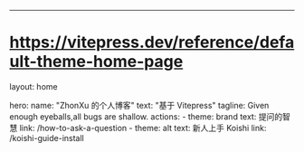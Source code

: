 ---
# https://vitepress.dev/reference/default-theme-home-page
layout: home

hero:
  name: "ZhonXu 的个人博客"
  text: "基于 Vitepress"
  tagline: Given enough eyeballs,all bugs are shallow.
  actions:
    - theme: brand
      text: 提问的智慧
      link: /how-to-ask-a-question
    - theme: alt
      text: 新人上手 Koishi
      link: /koishi-guide-install


